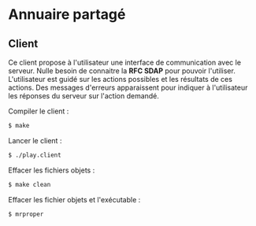 # Annuaire partagé

## Client

Ce client propose à l'utilisateur une interface de communication avec le serveur. Nulle besoin de connaitre la **RFC SDAP** pour pouvoir l'utiliser.
L'utilisateur est guidé sur les actions possibles et les résultats de ces actions. Des messages d'erreurs apparaissent pour indiquer à l'utilisateur les réponses du serveur sur l'action demandé.

Compiler le client :
```bash
$ make
```

Lancer le client :
```bash
$ ./play.client
```

Effacer les fichiers objets :
```bash
$ make clean
```

Effacer les fichier objets et l'exécutable :
```bash
$ mrproper
```

